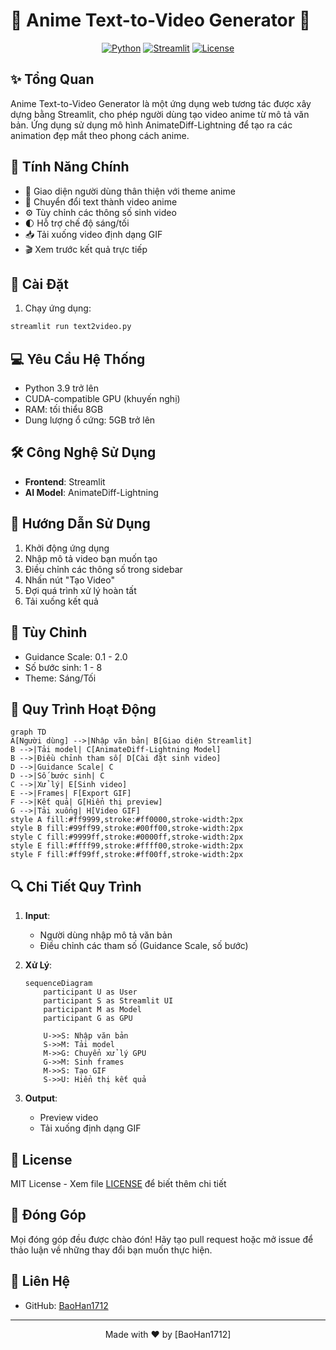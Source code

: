 # 🌸 Anime Text-to-Video Generator 🌸

<div align="center">

[![Python](https://img.shields.io/badge/Python-3.9%2B-blue.svg)](https://www.python.org/downloads/)
[![Streamlit](https://img.shields.io/badge/Streamlit-1.24.0-FF4B4B.svg)](https://streamlit.io/)
[![License](https://img.shields.io/badge/License-MIT-green.svg)](LICENSE)

</div>

## ✨ Tổng Quan

Anime Text-to-Video Generator là một ứng dụng web tương tác được xây dựng bằng Streamlit, cho phép người dùng tạo video anime từ mô tả văn bản. Ứng dụng sử dụng mô hình AnimateDiff-Lightning để tạo ra các animation đẹp mắt theo phong cách anime.

## 🎯 Tính Năng Chính

- 🎨 Giao diện người dùng thân thiện với theme anime
- 🔄 Chuyển đổi text thành video anime
- ⚙️ Tùy chỉnh các thông số sinh video
- 🌓 Hỗ trợ chế độ sáng/tối
- 📥 Tải xuống video định dạng GIF
- 🎬 Xem trước kết quả trực tiếp

## 🚀 Cài Đặt

1. Chạy ứng dụng:
```bash
streamlit run text2video.py
```

## 💻 Yêu Cầu Hệ Thống

- Python 3.9 trở lên
- CUDA-compatible GPU (khuyến nghị)
- RAM: tối thiểu 8GB
- Dung lượng ổ cứng: 5GB trở lên

## 🛠️ Công Nghệ Sử Dụng

- **Frontend**: Streamlit
- **AI Model**: AnimateDiff-Lightning

## 📝 Hướng Dẫn Sử Dụng

1. Khởi động ứng dụng
2. Nhập mô tả video bạn muốn tạo
3. Điều chỉnh các thông số trong sidebar
4. Nhấn nút "Tạo Video"
5. Đợi quá trình xử lý hoàn tất
6. Tải xuống kết quả

## 🎨 Tùy Chỉnh

- Guidance Scale: 0.1 - 2.0
- Số bước sinh: 1 - 8
- Theme: Sáng/Tối

## 🔄 Quy Trình Hoạt Động

```mermaid
graph TD
A[Người dùng] -->|Nhập văn bản| B[Giao diện Streamlit]
B -->|Tải model| C[AnimateDiff-Lightning Model]
B -->|Điều chỉnh tham số| D[Cài đặt sinh video]
D -->|Guidance Scale| C
D -->|Số bước sinh| C
C -->|Xử lý| E[Sinh video]
E -->|Frames| F[Export GIF]
F -->|Kết quả| G[Hiển thị preview]
G -->|Tải xuống| H[Video GIF]
style A fill:#ff9999,stroke:#ff0000,stroke-width:2px
style B fill:#99ff99,stroke:#00ff00,stroke-width:2px
style C fill:#9999ff,stroke:#0000ff,stroke-width:2px
style E fill:#ffff99,stroke:#ffff00,stroke-width:2px
style F fill:#ff99ff,stroke:#ff00ff,stroke-width:2px
```

## 🔍 Chi Tiết Quy Trình

1. **Input**: 
   - Người dùng nhập mô tả văn bản
   - Điều chỉnh các tham số (Guidance Scale, số bước)

2. **Xử Lý**:
   ```mermaid
   sequenceDiagram
       participant U as User
       participant S as Streamlit UI
       participant M as Model
       participant G as GPU

       U->>S: Nhập văn bản
       S->>M: Tải model
       M->>G: Chuyển xử lý GPU
       G->>M: Sinh frames
       M->>S: Tạo GIF
       S->>U: Hiển thị kết quả
   ```

3. **Output**:
   - Preview video
   - Tải xuống định dạng GIF

## 📄 License

MIT License - Xem file [LICENSE](LICENSE) để biết thêm chi tiết

## 🤝 Đóng Góp

Mọi đóng góp đều được chào đón! Hãy tạo pull request hoặc mở issue để thảo luận về những thay đổi bạn muốn thực hiện.

## 📧 Liên Hệ

- GitHub: [BaoHan1712](https://github.com/BaoHan1712)

---

<div align="center">
Made with ❤️ by [BaoHan1712]
</div>


